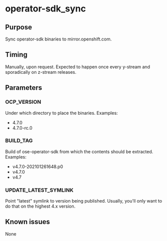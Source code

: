 # operator-sdk_sync

## Purpose

Sync operator-sdk binaries to mirror.openshift.com.

## Timing

Manually, upon request. Expected to happen once every y-stream and sporadically on z-stream releases.

## Parameters

### OCP_VERSION

Under which directory to place the binaries.
Examples:
- 4.7.0
- 4.7.0-rc.0

### BUILD_TAG

Build of ose-operator-sdk from which the contents should be extracted.
Examples:
- v4.7.0-202101261648.p0
- v4.7.0
- v4.7

### UPDATE_LATEST_SYMLINK

Point "latest" symlink to version being published.
Usually, you'll only want to do that on the highest 4.x version.

## Known issues

None
